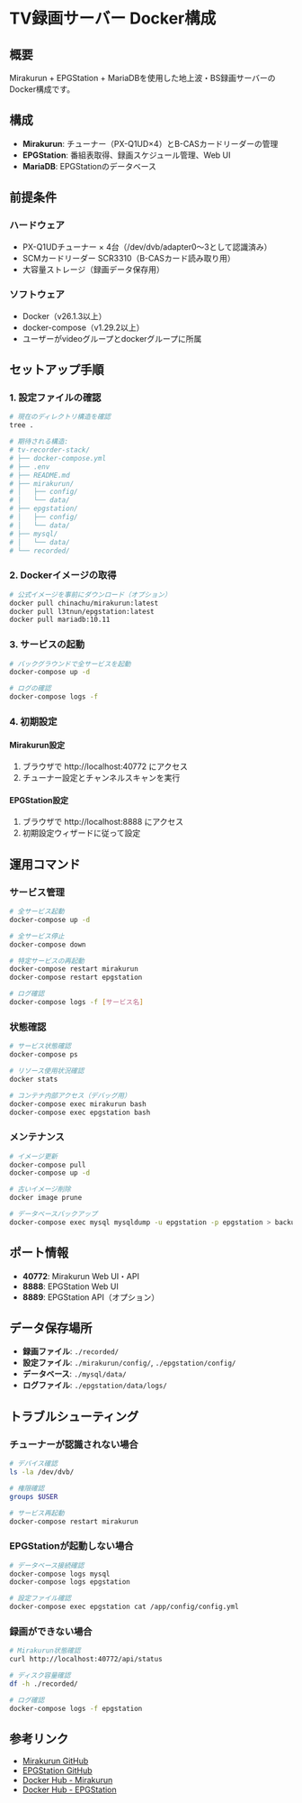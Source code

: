 # TV録画サーバー Docker構成

## 概要

Mirakurun + EPGStation + MariaDBを使用した地上波・BS録画サーバーのDocker構成です。

## 構成

- **Mirakurun**: チューナー（PX-Q1UD×4）とB-CASカードリーダーの管理
- **EPGStation**: 番組表取得、録画スケジュール管理、Web UI
- **MariaDB**: EPGStationのデータベース

## 前提条件

### ハードウェア
- PX-Q1UDチューナー × 4台（/dev/dvb/adapter0〜3として認識済み）
- SCMカードリーダー SCR3310（B-CASカード読み取り用）
- 大容量ストレージ（録画データ保存用）

### ソフトウェア
- Docker（v26.1.3以上）
- docker-compose（v1.29.2以上）
- ユーザーがvideoグループとdockerグループに所属

## セットアップ手順

### 1. 設定ファイルの確認
```bash
# 現在のディレクトリ構造を確認
tree .

# 期待される構造:
# tv-recorder-stack/
# ├── docker-compose.yml
# ├── .env
# ├── README.md
# ├── mirakurun/
# │   ├── config/
# │   └── data/
# ├── epgstation/
# │   ├── config/
# │   └── data/
# ├── mysql/
# │   └── data/
# └── recorded/
```

### 2. Dockerイメージの取得
```bash
# 公式イメージを事前にダウンロード（オプション）
docker pull chinachu/mirakurun:latest
docker pull l3tnun/epgstation:latest
docker pull mariadb:10.11
```

### 3. サービスの起動
```bash
# バックグラウンドで全サービスを起動
docker-compose up -d

# ログの確認
docker-compose logs -f
```

### 4. 初期設定

#### Mirakurun設定
1. ブラウザで http://localhost:40772 にアクセス
2. チューナー設定とチャンネルスキャンを実行

#### EPGStation設定
1. ブラウザで http://localhost:8888 にアクセス
2. 初期設定ウィザードに従って設定

## 運用コマンド

### サービス管理
```bash
# 全サービス起動
docker-compose up -d

# 全サービス停止
docker-compose down

# 特定サービスの再起動
docker-compose restart mirakurun
docker-compose restart epgstation

# ログ確認
docker-compose logs -f [サービス名]
```

### 状態確認
```bash
# サービス状態確認
docker-compose ps

# リソース使用状況確認
docker stats

# コンテナ内部アクセス（デバッグ用）
docker-compose exec mirakurun bash
docker-compose exec epgstation bash
```

### メンテナンス
```bash
# イメージ更新
docker-compose pull
docker-compose up -d

# 古いイメージ削除
docker image prune

# データベースバックアップ
docker-compose exec mysql mysqldump -u epgstation -p epgstation > backup.sql
```

## ポート情報

- **40772**: Mirakurun Web UI・API
- **8888**: EPGStation Web UI
- **8889**: EPGStation API（オプション）

## データ保存場所

- **録画ファイル**: `./recorded/`
- **設定ファイル**: `./mirakurun/config/`, `./epgstation/config/`
- **データベース**: `./mysql/data/`
- **ログファイル**: `./epgstation/data/logs/`

## トラブルシューティング

### チューナーが認識されない場合
```bash
# デバイス確認
ls -la /dev/dvb/

# 権限確認
groups $USER

# サービス再起動
docker-compose restart mirakurun
```

### EPGStationが起動しない場合
```bash
# データベース接続確認
docker-compose logs mysql
docker-compose logs epgstation

# 設定ファイル確認
docker-compose exec epgstation cat /app/config/config.yml
```

### 録画ができない場合
```bash
# Mirakurun状態確認
curl http://localhost:40772/api/status

# ディスク容量確認
df -h ./recorded/

# ログ確認
docker-compose logs -f epgstation
```

## 参考リンク

- [Mirakurun GitHub](https://github.com/Chinachu/Mirakurun)
- [EPGStation GitHub](https://github.com/l3tnun/EPGStation)
- [Docker Hub - Mirakurun](https://hub.docker.com/r/chinachu/mirakurun)
- [Docker Hub - EPGStation](https://hub.docker.com/r/l3tnun/epgstation)